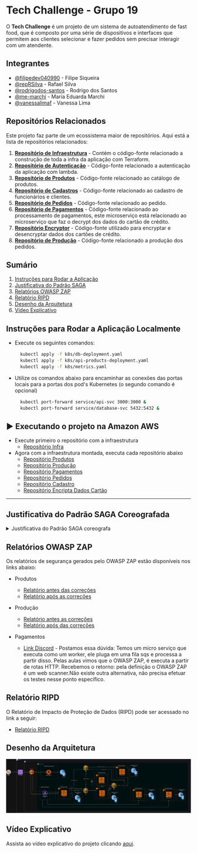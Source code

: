 # Tech Challenge - Grupo 19

O **Tech Challenge** é um projeto de um sistema de autoatendimento de fast food, que é composto por uma série de dispositivos e interfaces que permitem aos clientes selecionar e fazer pedidos sem precisar interagir com um atendente.


## Integrantes

- [@filipedev040990](https://www.github.com/filipedev040990) - Filipe Siqueira
- [@repRSilva](https://www.github.com/repRSilva) - Rafael Silva
- [@rodrigodos-santos](https://www.github.com/rodrigodos-santos) - Rodrigo dos Santos
- [@me-marchi](https://www.github.com/me-marchi) - Maria Eduarda Marchi
- [@vanessalimaf](https://www.github.com/vanessalimaf) - Vanessa Lima

## Repositórios Relacionados

Este projeto faz parte de um ecossistema maior de repositórios. Aqui está a lista de repositórios relacionados:

1. **[Repositório de Infraestrutura](https://github.com/FIAP-SOAT-G19/tech-challenge-iac)** - Contém o código-fonte relacionado a construção de toda a infra da aplicação com Terraform.
2. **[Repositório de Autenticação](https://github.com/FIAP-SOAT-G19/lambda)** - Código-fonte relacionado a autenticação da aplicação com lambda.
3. **[Repositório de Produtos](https://github.com/FIAP-SOAT-G19/products-microservice)** - Código-fonte relacionado ao catálogo de produtos.
4. **[Repositório de Cadastros](https://github.com/FIAP-SOAT-G19/registrations-microservice)** - Código-fonte relacionado ao cadastro de funcionários e clientes.
5. **[Repositório de Pedidos](https://github.com/FIAP-SOAT-G19/order-microsservice)** - Código-fonte relacionado ao pedido.
6. **[Repositório de Pagamentos](https://github.com/FIAP-SOAT-G19/payments-microsservice)** - Código-fonte relacionado ao processamento de pagamentos, este microserviço está relacionado ao microserviço que faz o decrypt dos dados do cartão de crédito.
7. **[Repositório Encryptor](https://github.com/FIAP-SOAT-G19/card-encryptor-microsservice)** - Código-fonte utilizado para encryptar e desencryptar dados dos cartões de crédito.
8. **[Repositório de Produção](https://github.com/FIAP-SOAT-G19/production-microservice)** - Código-fonte relacionado a produção dos pedidos.


## Sumário
1. [Instruções para Rodar a Aplicação](#instruções-para-rodar-a-aplicação)
2. [Justificativa do Padrão SAGA](#justificativa-do-padrão-saga)
3. [Relatórios OWASP ZAP](#relatórios-owasp-zap)
4. [Relatório RIPD](#relatório-ripd)
5. [Desenho da Arquitetura](#desenho-da-arquitetura)
6. [Vídeo Explicativo](#vídeo-explicativo)

## Instruções para Rodar a Aplicação Localmente
- Execute os seguintes comandos:
  ```bash
    kubectl apply -f k8s/db-deployment.yaml
    kubectl apply -f k8s/api-products-deployment.yaml
    kubectl apply -f k8s/metrics.yaml
  ```

- Utilize os comandos abaixo para encaminhar as conexões das portas locais para a portas dos pod's Kubernetes (o segundo comando é opcional)
  ```bash
    kubectl port-forward service/api-svc 3000:3000 &
    kubectl port-forward service/database-svc 5432:5432 &
  ```

## ▶️ Executando o projeto na Amazon AWS
- Execute primeiro o repositório com a infraestrutura
  - [Repositório Infra](https://github.com/FIAP-SOAT-G19/tech-challenge-iac)
- Agora com a infraestrutura montada, executa cada repositório abaixo
  - [Repositório Produtos](https://github.com/FIAP-SOAT-G19/products-microservice)
  - [Repositório Produção](https://github.com/FIAP-SOAT-G19/production-microservice)
  - [Repositório Pagamentos](https://github.com/FIAP-SOAT-G19/payments-microsservice)
  - [Repositório Pedidos](https://github.com/FIAP-SOAT-G19/order-microsservice)
  - [Repositório Cadastro](https://github.com/FIAP-SOAT-G19/registrations-microservice)
  - [Repositório Encripta Dados Cartão](https://github.com/FIAP-SOAT-G19/card-encryptor-microsservice)
---

## Justificativa do Padrão SAGA Coreografada
<details>
  <summary>Justificativa do Padrão SAGA coreografa</summary>
    Escolhemos o padrão Saga Coreografada para o desenvolvimento do Tech-Challenge, por termos como requisito ser uma aplicação distribuída com arquitetura de microserviços, a saga coreografada nos ajuda a resolver alguns paradigmas no desenvolvimento desses microserviços distribuídos. As principais vantagens que temos com a utilização da saga coreografada são:
    1.	Desacoplamento e Autonomia dos Serviços:
    o	Desacoplamento: Cada serviço decide de forma independente quando e como realizar suas operações. Isso leva a um baixo acoplamento entre os serviços.
    o	Autonomia: Os serviços não dependem de um orquestrador central para controlar o fluxo da saga, aumentando a resiliência e escalabilidade do sistema.
    2.	Escalabilidade e Resiliência:
    o	Escalabilidade: Como os serviços comunicam-se de forma assíncrona, o sistema pode lidar melhor com picos de carga, já que não há uma necessidade imediata de coordenação central.
    o	Resiliência: A ausência de um ponto central de falha (como um orquestrador) significa que uma falha em um serviço específico não necessariamente afeta todo o sistema.
    3.	Flexibilidade e Evolução Independente:
    o	Flexibilidade: Serviços podem ser modificados, adicionados ou removidos sem impacto significativo nos outros, facilitando a evolução do sistema.
    o	Evolução Independente: Permite que equipes diferentes desenvolvam e implantem serviços de forma independente, promovendo a agilidade no desenvolvimento.
    4.	Desempenho:
    o	Desempenho Assíncrono: A comunicação assíncrona evita o bloqueio dos serviços durante a execução das sagas, o que pode melhorar o desempenho geral do sistema.
    5.	Facilidade na Implementação de Compensações:
    o	Compensações Simples: Cada serviço gerencia suas próprias transações e compensações, simplificando a implementação e o gerenciamento dos fluxos compensatórios.
    A partir desses pontos relevantes em que baseamos nossa decisão pela utilização da saga coreografada, mas como tudo não são flores têm alguns pontos negativos em relação a essa escolha também, são as desvantagens a seguir:
    1.	Complexidade na Coordenação de Eventos: A comunicação baseada em eventos pode introduzir complexidade na coordenação e na garantia da consistência eventual.
    2.	Observabilidade: Monitorar e depurar um sistema coreografado pode ser mais desafiador devido à natureza distribuída e assíncrona das transações.
    3.	Desempenho em Cenários de Alto Volume de Transações: É necessário garantir que o sistema de mensageria suporte o volume de eventos gerados pelas sagas.
    Conclusão
    A escolha do padrão de saga coreografada para a arquitetura de microserviços é justificada pela necessidade de um sistema desacoplado, escalável e resiliente. Embora existam desafios a serem superados, as vantagens em termos de autonomia dos serviços, flexibilidade no desenvolvimento e escalabilidade fazem deste padrão uma escolha adequada para garantir a consistência de dados em sistemas distribuídos complexos.
</details>

## Relatórios OWASP ZAP

Os relatórios de segurança gerados pelo OWASP ZAP estão disponíveis nos links abaixo:

- Produtos
  - [Relatório antes das correções](https://fiap-soat-g19.github.io/owasp-zap/before-product-ms.html)
  - [Relatório após as correções](https://fiap-soat-g19.github.io/owasp-zap/after-product-ms.html)

- Produção
  - [Relatório antes as correções](https://fiap-soat-g19.github.io/owasp-zap/2024-06-21-ZAP-Report-localhost.html)
  - [Relatório após das correções](https://fiap-soat-g19.github.io/owasp-zap/after-production-ms.html)

- Pagamentos
  - [Link Discord](https://discord.com/channels/1065992165232214066/1257387783123767317) - Postamos essa dúvida: Temos um micro serviço que executa como um worker, ele pluga em uma fila sqs e processa a partir disso. Pelas aulas vimos que o OWASP ZAP, é executa a partir de rotas HTTP. Recebemos o retorno: pela definição o OWASP ZAP é um web scanner.Não existe outra alternativa, não precisa efetuar os testes nesse ponto específico.

## Relatório RIPD

O Relatório de Impacto de Proteção de Dados (RIPD) pode ser acessado no link a seguir:
- [Relatório RIPD](./assets/reports/RIPD-Grp19.pdf)

## Desenho da Arquitetura
![Arquitetura do Projeto](./assets/images/final-arch.jpg)

## Vídeo Explicativo

Assista ao vídeo explicativo do projeto clicando [aqui](https://youtu.be/iJ0IAZHSmN8?si=N8btjMlgCpygqIo_).

